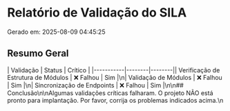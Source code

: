 # Relatório de Validação do SILA

Gerado em: 2025-08-09 04:45:25

## Resumo Geral

| Validação | Status | Crítico |
|-----------|--------|--------|| Verificação de Estrutura de Módulos | ❌ Falhou | Sim |\n| Validação de Módulos | ❌ Falhou | Sim |\n| Sincronização de Endpoints | ❌ Falhou | Sim |\n\n## Conclusão\n\nAlgumas validações críticas falharam. O projeto NÃO está pronto para implantação. Por favor, corrija os problemas indicados acima.\n

